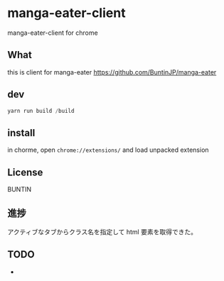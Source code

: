 # manga-eater-client

manga-eater-client for chrome

## What

this is client for manga-eater
https://github.com/BuntinJP/manga-eater

## dev

```powershell
yarn run build /build
```

## install

in chorme, open `chrome://extensions/` and load unpacked extension

## License

BUNTIN

## 進捗

アクティブなタブからクラス名を指定して html 要素を取得できた。

## TODO

-
